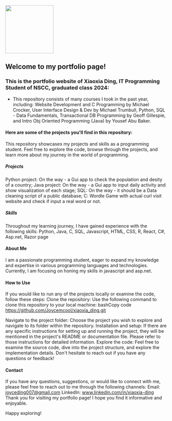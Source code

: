 
  <img width="150px" src="https://unsplash.com/photos/Aw04fFn9ev8" >  
  
##  Welcome to my portfolio page!
 
### This is the portfolio website of Xiaoxia Ding, IT Programming Student of NSCC, graduated class 2024:  

- This repository consists of many courses I took in the past year, including: Website Development
 and C Programming by Michael Crocker, User Interface Design & Dev by Michael Trumbull, Python, SQL - Data Fundamentals, Transactional DB Programming by Geoff Gillespie, and Intro Obj Oriented Programming (Java) by Yousef Abu Baker.

 
#### Here are some of the projects you'll find in this repository:

 This repository showcases my projects and skills as a programming student. Feel free to explore the code, browse through the projects, and learn more about my journey in the world of programming.

##### Projects

Python project: On the way - a Gui app to check the population and desity of a country;
Java project: On the way - a Gui app to input daily activity and show visualization of each stage;
SQL: On the way - it should be a Data cleaning script of a public database;
C: Wordle Game with actual curl visit website and check if input a real word or not.


##### Skills
Throughout my learning journey, I have gained experience with the following skills:
Python, Java, C, SQL, Javascript, HTML, CSS, R, React, C#, Asp.net, Razor page

#### About Me
I am a passionate programming student, eager to expand my knowledge and expertise in various programming languages and technologies. Currently, I am focusing on honing my skills in javascript and asp.net.

#### How to Use
If you would like to run any of the projects locally or examine the code, follow these steps:
Clone the repository: Use the following command to clone this repository to your local machine:
bashCopy code
https://github.com/Joycemcool/xiaoxia_ding.git

Navigate to the project folder: Choose the project you wish to explore and navigate to its folder within the repository.
Installation and setup: If there are any specific instructions for setting up and running the project, they will be mentioned in the project's README or documentation file. Please refer to those instructions for detailed information.
Explore the code: Feel free to examine the source code, dive into the project structure, and explore the implementation details. Don't hesitate to reach out if you have any questions or feedback!


#### Contact
If you have any questions, suggestions, or would like to connect with me, please feel free to reach out to me through the following channels:
Email: joyceding007@gmail.com
LinkedIn: www.linkedin.com/in/xiaoxia-ding
Thank you for visiting my portfolio page! I hope you find it informative and enjoyable. 

Happy exploring!
